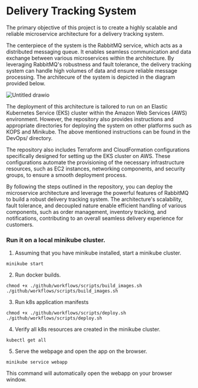 # Delivery Tracking System

The primary objective of this project is to create a highly scalable and reliable microservice architecture for a delivery tracking system.

The centerpiece of the system is the RabbitMQ service, which acts as a distributed messaging queue. It enables seamless communication and data exchange between various microservices within the architecture. By leveraging RabbitMQ's robustness and fault tolerance, the delivery tracking system can handle high volumes of data and ensure reliable message processing. The architecure of the system is depicted in the diagram provided below.

![Untitled drawio](https://github.com/vgnshiyer/Delivery-tracking-system/assets/39982819/34dc10c9-aedf-4dc3-83a0-b14900359110)

The deployment of this architecture is tailored to run on an Elastic Kubernetes Service (EKS) cluster within the Amazon Web Services (AWS) environment. However, the repository also provides instructions and appropriate directories for deploying the system on other platforms such as KOPS and Minikube.
The above mentioned instructions can be found in the DevOps/ directory.

The repository also includes Terraform and CloudFormation configurations specifically designed for setting up the EKS cluster on AWS. These configurations automate the provisioning of the necessary infrastructure resources, such as EC2 instances, networking components, and security groups, to ensure a smooth deployment process.

By following the steps outlined in the repository, you can deploy the microservice architecture and leverage the powerful features of RabbitMQ to build a robust delivery tracking system. The architecture's scalability, fault tolerance, and decoupled nature enable efficient handling of various components, such as order management, inventory tracking, and notifications, contributing to an overall seamless delivery experience for customers.

### Run it on a local minikube cluster.

1. Assuming that you have minikube installed, start a minikube cluster.

```
minikube start
```

2. Run docker builds.

```
chmod +x ./github/workflows/scripts/build_images.sh
./github/workflows/scripts/build_images.sh
```

3. Run k8s application manifests

```
chmod +x ./github/workflows/scripts/deploy.sh
./github/workflows/scripts/deploy.sh
```

4. Verify all k8s resources are created in the minikube cluster.

```
kubectl get all
```

5. Serve the webpage and open the app on the browser.

```
minikube service webapp
```
This command will automatically open the webapp on your browser window.